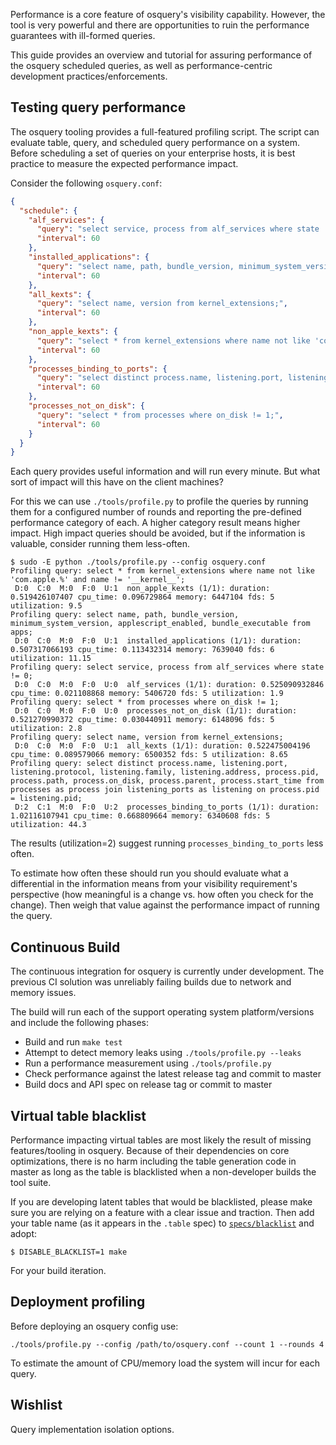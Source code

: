 Performance is a core feature of osquery's visibility capability. However, the tool is very powerful and there are opportunities to ruin the performance guarantees with ill-formed queries.

This guide provides an overview and tutorial for assuring performance of the osquery scheduled queries, as well as performance-centric development practices/enforcements.

## Testing query performance

The osquery tooling provides a full-featured profiling script. The script can evaluate table, query, and scheduled query performance on a system. Before scheduling a set of queries on your enterprise hosts, it is best practice to measure the expected performance impact.

Consider the following `osquery.conf`:

```json
{
  "schedule": {
    "alf_services": {
      "query": "select service, process from alf_services where state != 0;",
      "interval": 60
    },
    "installed_applications": {
      "query": "select name, path, bundle_version, minimum_system_version, applescript_enabled, bundle_executable from apps;",
      "interval": 60
    },
    "all_kexts": {
      "query": "select name, version from kernel_extensions;",
      "interval": 60
    },
    "non_apple_kexts": {
      "query": "select * from kernel_extensions where name not like 'com.apple.%' and name != '__kernel__';",
      "interval": 60
    },
    "processes_binding_to_ports": {
      "query": "select distinct process.name, listening.port, listening.protocol, listening.family, listening.address, process.pid, process.path, process.on_disk, process.parent, process.start_time from processes as process join listening_ports as listening on process.pid = listening.pid;",
      "interval": 60
    },
    "processes_not_on_disk": {
      "query": "select * from processes where on_disk != 1;",
      "interval": 60
    }
  }
}
```

Each query provides useful information and will run every minute. But what sort of impact will this have on the client machines?

For this we can use `./tools/profile.py` to profile the queries by running them for a configured number of rounds and reporting the pre-defined performance category of each. A higher category result means higher impact. High impact queries should be avoided, but if the information is valuable, consider running them less-often.

```
$ sudo -E python ./tools/profile.py --config osquery.conf
Profiling query: select * from kernel_extensions where name not like 'com.apple.%' and name != '__kernel__';
 D:0  C:0  M:0  F:0  U:1  non_apple_kexts (1/1): duration: 0.519426107407 cpu_time: 0.096729864 memory: 6447104 fds: 5 utilization: 9.5
Profiling query: select name, path, bundle_version, minimum_system_version, applescript_enabled, bundle_executable from apps;
 D:0  C:0  M:0  F:0  U:1  installed_applications (1/1): duration: 0.507317066193 cpu_time: 0.113432314 memory: 7639040 fds: 6 utilization: 11.15
Profiling query: select service, process from alf_services where state != 0;
 D:0  C:0  M:0  F:0  U:0  alf_services (1/1): duration: 0.525090932846 cpu_time: 0.021108868 memory: 5406720 fds: 5 utilization: 1.9
Profiling query: select * from processes where on_disk != 1;
 D:0  C:0  M:0  F:0  U:0  processes_not_on_disk (1/1): duration: 0.521270990372 cpu_time: 0.030440911 memory: 6148096 fds: 5 utilization: 2.8
Profiling query: select name, version from kernel_extensions;
 D:0  C:0  M:0  F:0  U:1  all_kexts (1/1): duration: 0.522475004196 cpu_time: 0.089579066 memory: 6500352 fds: 5 utilization: 8.65
Profiling query: select distinct process.name, listening.port, listening.protocol, listening.family, listening.address, process.pid, process.path, process.on_disk, process.parent, process.start_time from processes as process join listening_ports as listening on process.pid = listening.pid;
 D:2  C:1  M:0  F:0  U:2  processes_binding_to_ports (1/1): duration: 1.02116107941 cpu_time: 0.668809664 memory: 6340608 fds: 5 utilization: 44.3
```

The results (utilization=2) suggest running `processes_binding_to_ports` less often.

To estimate how often these should run you should evaluate what a differential in the information means from your visibility requirement's perspective (how meaningful is a change vs. how often you check for the change). Then weigh that value against the performance impact of running the query.

## Continuous Build

The continuous integration for osquery is currently under development. The previous CI solution was unreliably failing builds due to network and memory issues.

The build will run each of the support operating system platform/versions and include the following phases:

* Build and run `make test`
* Attempt to detect memory leaks using `./tools/profile.py --leaks`
* Run a performance measurement using `./tools/profile.py`
* Check performance against the latest release tag and commit to master
* Build docs and API spec on release tag or commit to master

## Virtual table blacklist

Performance impacting virtual tables are most likely the result of missing features/tooling in osquery. Because of their dependencies on core optimizations, there is no harm including the table generation code in master as long as the table is blacklisted when a non-developer builds the tool suite.

If you are developing latent tables that would be blacklisted, please make sure you are relying on a feature with a clear issue and traction. Then add your table name (as it appears in the `.table` spec) to [`specs/blacklist`](https://github.com/facebook/osquery/blob/master/specs/blacklist) and adopt:

```
$ DISABLE_BLACKLIST=1 make
```

For your build iteration.

## Deployment profiling

Before deploying an osquery config use:

```
./tools/profile.py --config /path/to/osquery.conf --count 1 --rounds 4
```

To estimate the amount of CPU/memory load the system will incur for each query.

## Wishlist

Query implementation isolation options.
